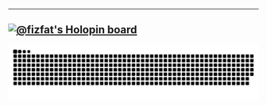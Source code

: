 -------
[![@fizfat's Holopin board](https://holopin.io/api/user/board?user=fizfat)](https://holopin.io/@fizfat)
-------

<p align="center">
  <img  src="https://raw.githubusercontent.com/Elanza-48/Elanza-48/main/resources/img/github-contribution-grid-snake.svg"
    alt="example" />
</p>


